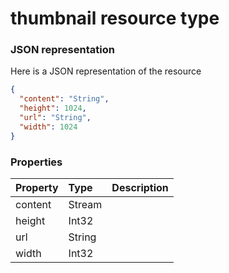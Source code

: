# thumbnail resource type



### JSON representation

Here is a JSON representation of the resource

<!-- {
  "blockType": "resource",
  "optionalProperties": [

  ],
  "@odata.type": "microsoft.graph.thumbnail"
}-->

```json
{
  "content": "String",
  "height": 1024,
  "url": "String",
  "width": 1024
}

```
### Properties
| Property	   | Type	|Description|
|:---------------|:--------|:----------|
|content|Stream||
|height|Int32||
|url|String||
|width|Int32||

<!-- uuid: ad4508f7-43a9-4444-8676-85a7ad7e8595
2015-10-15 03:41:21 UTC -->
<!-- {
  "type": "#page.annotation",
  "description": "thumbnail resource",
  "keywords": "",
  "section": "documentation",
  "tocPath": ""
}-->